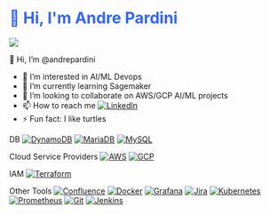 

<h1><span style="color: #3366ff;">👋 Hi, I'm Andre Pardini</span></h1>

<a href=#><img src="https://user-images.githubusercontent.com/507615/90595977-95e70e80-e220-11ea-864a-6a61adaff212.png"></a>

👋 Hi, I’m @andrepardini
- 👀 I’m interested in AI/ML Devops
- 🌱 I’m currently learning Sagemaker
- 💞️ I’m looking to collaborate on AWS/GCP AI/ML projects
- 📫 How to reach me <a href=https://www.linkedin.com/in/andre-pardini4/><img alt ="LinkedIn" src="https://img.shields.io/badge/linkedin-%230077B5.svg?style=for-the-badge&logo=linkedin&logoColor=white"></a>
- ⚡ Fun fact: I like turtles



DB
<a href="#"><img alt="DynamoDB" src="https://img.shields.io/badge/Amazon%20DynamoDB-4053D6?style=for-the-badge&logo=Amazon%20DynamoDB&logoColor=white"></a>
<a href=#><img alt ="MariaDB" src="https://img.shields.io/badge/MariaDB-003545?style=for-the-badge&logo=mariadb&logoColor=white"></a>
<a href=#><img alt ="MySQL" src="https://img.shields.io/badge/mysql-%2300f.svg?style=for-the-badge&logo=mysql&logoColor=white"></a>

Cloud Service Providers
<a href=#><img alt ="AWS" src="https://img.shields.io/badge/AWS-%23FF9900.svg?style=for-the-badge&logo=amazon-aws&logoColor=white"></a>
<a href=#><img alt ="GCP" src="https://img.shields.io/badge/GoogleCloud-%234285F4.svg?style=for-the-badge&logo=google-cloud&logoColor=white"></a>

IAM
<a href=#><img alt ="Terraform" src="https://img.shields.io/badge/terraform-%235835CC.svg?style=for-the-badge&logo=terraform&logoColor=white"></a>

Other Tools
<a href=#><img alt ="Confluence" src="https://img.shields.io/badge/confluence-%23172BF4.svg?style=for-the-badge&logo=confluence&logoColor=white"></a>
<a href=#><img alt ="Docker" src="https://img.shields.io/badge/docker-%230db7ed.svg?style=for-the-badge&logo=docker&logoColor=white"></a>
<a href=#><img alt ="Grafana" src="https://img.shields.io/badge/grafana-%23F46800.svg?style=for-the-badge&logo=grafana&logoColor=white"></a>
<a href=#><img alt ="Jira" src="https://img.shields.io/badge/jira-%230A0FFF.svg?style=for-the-badge&logo=jira&logoColor=white"></a>
<a href=#><img alt ="Kubernetes" src="https://img.shields.io/badge/kubernetes-%23326ce5.svg?style=for-the-badge&logo=kubernetes&logoColor=white"></a>
<a href=#><img alt ="Prometheus" src="https://img.shields.io/badge/Prometheus-E6522C?style=for-the-badge&logo=Prometheus&logoColor=white"></a>
<a href=#><img alt ="Git" src="https://img.shields.io/badge/git-%23F05033.svg?style=for-the-badge&logo=git&logoColor=white"></a>
<a href=#><img alt ="Jenkins" src="https://img.shields.io/badge/jenkins-%232C5263.svg?style=for-the-badge&logo=jenkins&logoColor=white"></a>



<!---
andrepardini/andrepardini is a ✨ special ✨ repository because its `README.md` (this file) appears on your GitHub profile.
You can click the Preview link to take a look at your changes.
--->
